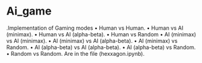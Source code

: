 # Ai_game
.Implementation of Gaming modes 
• Human vs Human. 
• Human vs AI (minimax). 
• Human vs AI (alpha-beta). 
• Human vs Random 
• AI (minimax) vs AI (minimax). 
• AI (minimax) vs AI (alpha-beta). 
• AI (minimax) vs Random. 
• AI (alpha-beta) vs AI (alpha-beta). 
• AI (alpha-beta) vs Random. 
• Random vs Random. 
Are in the file (hexxagon.ipynb). 
